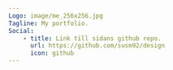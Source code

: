 ```yaml
---
Logo: image/me_256x256.jpg
Tagline: My portfolio.
Social:
    - title: Link till sidans github repo.
      url: https://github.com/susm92/design
      icon: github
---
```

